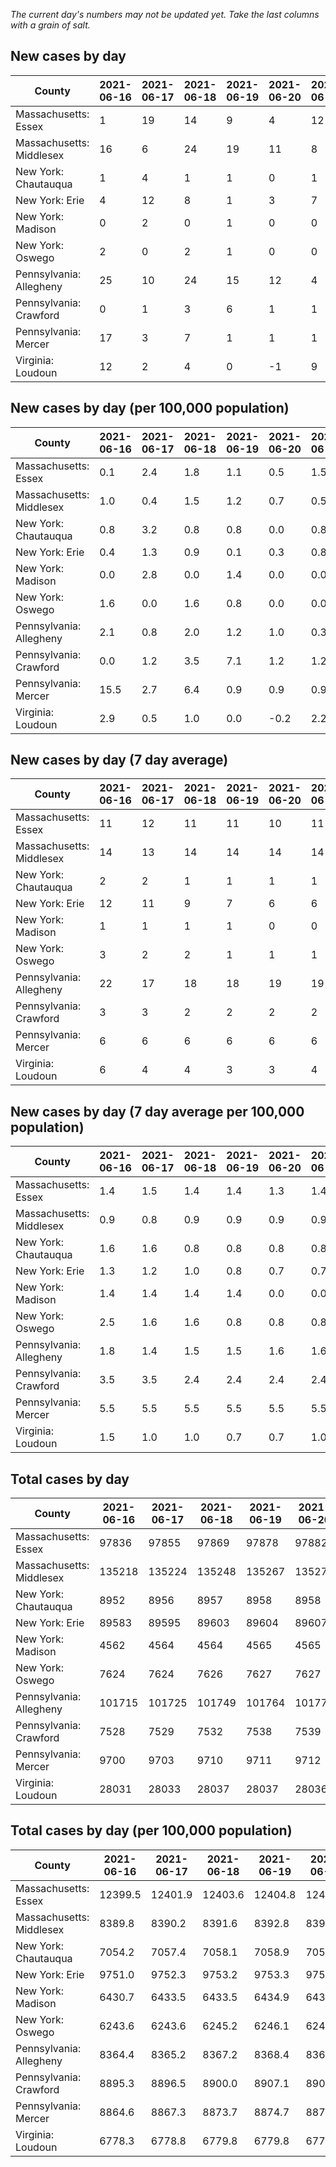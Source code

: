 _The current day's numbers may not be updated yet. Take the last columns with a grain of salt._
## New cases by day

| County | 2021-06-16 | 2021-06-17 | 2021-06-18 | 2021-06-19 | 2021-06-20 | 2021-06-21 | 2021-06-22 |
| --- | --- | --- | --- | --- | --- | --- | --- |
| Massachusetts: Essex | 1 | 19 | 14 | 9 | 4 | 12 |  |
| Massachusetts: Middlesex | 16 | 6 | 24 | 19 | 11 | 8 |  |
| New York: Chautauqua | 1 | 4 | 1 | 1 | 0 | 1 |  |
| New York: Erie | 4 | 12 | 8 | 1 | 3 | 7 |  |
| New York: Madison | 0 | 2 | 0 | 1 | 0 | 0 |  |
| New York: Oswego | 2 | 0 | 2 | 1 | 0 | 0 |  |
| Pennsylvania: Allegheny | 25 | 10 | 24 | 15 | 12 | 4 |  |
| Pennsylvania: Crawford | 0 | 1 | 3 | 6 | 1 | 1 |  |
| Pennsylvania: Mercer | 17 | 3 | 7 | 1 | 1 | 1 |  |
| Virginia: Loudoun | 12 | 2 | 4 | 0 | -1 | 9 |  |

## New cases by day (per 100,000 population)

| County | 2021-06-16 | 2021-06-17 | 2021-06-18 | 2021-06-19 | 2021-06-20 | 2021-06-21 | 2021-06-22 |
| --- | --- | --- | --- | --- | --- | --- | --- |
| Massachusetts: Essex | 0.1 | 2.4 | 1.8 | 1.1 | 0.5 | 1.5 |  |
| Massachusetts: Middlesex | 1.0 | 0.4 | 1.5 | 1.2 | 0.7 | 0.5 |  |
| New York: Chautauqua | 0.8 | 3.2 | 0.8 | 0.8 | 0.0 | 0.8 |  |
| New York: Erie | 0.4 | 1.3 | 0.9 | 0.1 | 0.3 | 0.8 |  |
| New York: Madison | 0.0 | 2.8 | 0.0 | 1.4 | 0.0 | 0.0 |  |
| New York: Oswego | 1.6 | 0.0 | 1.6 | 0.8 | 0.0 | 0.0 |  |
| Pennsylvania: Allegheny | 2.1 | 0.8 | 2.0 | 1.2 | 1.0 | 0.3 |  |
| Pennsylvania: Crawford | 0.0 | 1.2 | 3.5 | 7.1 | 1.2 | 1.2 |  |
| Pennsylvania: Mercer | 15.5 | 2.7 | 6.4 | 0.9 | 0.9 | 0.9 |  |
| Virginia: Loudoun | 2.9 | 0.5 | 1.0 | 0.0 | -0.2 | 2.2 |  |

## New cases by day (7 day average)

| County | 2021-06-16 | 2021-06-17 | 2021-06-18 | 2021-06-19 | 2021-06-20 | 2021-06-21 | 2021-06-22 |
| --- | --- | --- | --- | --- | --- | --- | --- |
| Massachusetts: Essex | 11 | 12 | 11 | 11 | 10 | 11 |  |
| Massachusetts: Middlesex | 14 | 13 | 14 | 14 | 14 | 14 |  |
| New York: Chautauqua | 2 | 2 | 1 | 1 | 1 | 1 |  |
| New York: Erie | 12 | 11 | 9 | 7 | 6 | 6 |  |
| New York: Madison | 1 | 1 | 1 | 1 | 0 | 0 |  |
| New York: Oswego | 3 | 2 | 2 | 1 | 1 | 1 |  |
| Pennsylvania: Allegheny | 22 | 17 | 18 | 18 | 19 | 19 |  |
| Pennsylvania: Crawford | 3 | 3 | 2 | 2 | 2 | 2 |  |
| Pennsylvania: Mercer | 6 | 6 | 6 | 6 | 6 | 6 |  |
| Virginia: Loudoun | 6 | 4 | 4 | 3 | 3 | 4 |  |

## New cases by day (7 day average per 100,000 population)

| County | 2021-06-16 | 2021-06-17 | 2021-06-18 | 2021-06-19 | 2021-06-20 | 2021-06-21 | 2021-06-22 |
| --- | --- | --- | --- | --- | --- | --- | --- |
| Massachusetts: Essex | 1.4 | 1.5 | 1.4 | 1.4 | 1.3 | 1.4 |  |
| Massachusetts: Middlesex | 0.9 | 0.8 | 0.9 | 0.9 | 0.9 | 0.9 |  |
| New York: Chautauqua | 1.6 | 1.6 | 0.8 | 0.8 | 0.8 | 0.8 |  |
| New York: Erie | 1.3 | 1.2 | 1.0 | 0.8 | 0.7 | 0.7 |  |
| New York: Madison | 1.4 | 1.4 | 1.4 | 1.4 | 0.0 | 0.0 |  |
| New York: Oswego | 2.5 | 1.6 | 1.6 | 0.8 | 0.8 | 0.8 |  |
| Pennsylvania: Allegheny | 1.8 | 1.4 | 1.5 | 1.5 | 1.6 | 1.6 |  |
| Pennsylvania: Crawford | 3.5 | 3.5 | 2.4 | 2.4 | 2.4 | 2.4 |  |
| Pennsylvania: Mercer | 5.5 | 5.5 | 5.5 | 5.5 | 5.5 | 5.5 |  |
| Virginia: Loudoun | 1.5 | 1.0 | 1.0 | 0.7 | 0.7 | 1.0 |  |

## Total cases by day

| County | 2021-06-16 | 2021-06-17 | 2021-06-18 | 2021-06-19 | 2021-06-20 | 2021-06-21 | 2021-06-22 |
| --- | --- | --- | --- | --- | --- | --- | --- |
| Massachusetts: Essex | 97836 | 97855 | 97869 | 97878 | 97882 | 97894 |  |
| Massachusetts: Middlesex | 135218 | 135224 | 135248 | 135267 | 135278 | 135286 |  |
| New York: Chautauqua | 8952 | 8956 | 8957 | 8958 | 8958 | 8959 |  |
| New York: Erie | 89583 | 89595 | 89603 | 89604 | 89607 | 89614 |  |
| New York: Madison | 4562 | 4564 | 4564 | 4565 | 4565 | 4565 |  |
| New York: Oswego | 7624 | 7624 | 7626 | 7627 | 7627 | 7627 |  |
| Pennsylvania: Allegheny | 101715 | 101725 | 101749 | 101764 | 101776 | 101780 |  |
| Pennsylvania: Crawford | 7528 | 7529 | 7532 | 7538 | 7539 | 7540 |  |
| Pennsylvania: Mercer | 9700 | 9703 | 9710 | 9711 | 9712 | 9713 |  |
| Virginia: Loudoun | 28031 | 28033 | 28037 | 28037 | 28036 | 28045 |  |

## Total cases by day (per 100,000 population)

| County | 2021-06-16 | 2021-06-17 | 2021-06-18 | 2021-06-19 | 2021-06-20 | 2021-06-21 | 2021-06-22 |
| --- | --- | --- | --- | --- | --- | --- | --- |
| Massachusetts: Essex | 12399.5 | 12401.9 | 12403.6 | 12404.8 | 12405.3 | 12406.8 |  |
| Massachusetts: Middlesex | 8389.8 | 8390.2 | 8391.6 | 8392.8 | 8393.5 | 8394.0 |  |
| New York: Chautauqua | 7054.2 | 7057.4 | 7058.1 | 7058.9 | 7058.9 | 7059.7 |  |
| New York: Erie | 9751.0 | 9752.3 | 9753.2 | 9753.3 | 9753.7 | 9754.4 |  |
| New York: Madison | 6430.7 | 6433.5 | 6433.5 | 6434.9 | 6434.9 | 6434.9 |  |
| New York: Oswego | 6243.6 | 6243.6 | 6245.2 | 6246.1 | 6246.1 | 6246.1 |  |
| Pennsylvania: Allegheny | 8364.4 | 8365.2 | 8367.2 | 8368.4 | 8369.4 | 8369.8 |  |
| Pennsylvania: Crawford | 8895.3 | 8896.5 | 8900.0 | 8907.1 | 8908.3 | 8909.5 |  |
| Pennsylvania: Mercer | 8864.6 | 8867.3 | 8873.7 | 8874.7 | 8875.6 | 8876.5 |  |
| Virginia: Loudoun | 6778.3 | 6778.8 | 6779.8 | 6779.8 | 6779.5 | 6781.7 |  |

